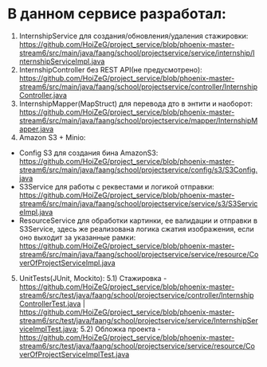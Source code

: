 # В данном сервисе разработал:

1) InternshipService для создания/обновления/удаления стажировки: https://github.com/HoiZeG/project_service/blob/phoenix-master-stream6/src/main/java/faang/school/projectservice/service/internship/InternshipServiceImpl.java
2) InternshipController без REST API(не предусмотрено): https://github.com/HoiZeG/project_service/blob/phoenix-master-stream6/src/main/java/faang/school/projectservice/controller/InternshipController.java
3) InternshipMapper(MapStruct) для перевода дто в энтити и наоборот: https://github.com/HoiZeG/project_service/blob/phoenix-master-stream6/src/main/java/faang/school/projectservice/mapper/InternshipMapper.java
4) Amazon S3 + Minio:
- Config S3 для создания бина AmazonS3: https://github.com/HoiZeG/project_service/blob/phoenix-master-stream6/src/main/java/faang/school/projectservice/config/s3/S3Config.java
- S3Service для работы с реквестами и логикой отправки: https://github.com/HoiZeG/project_service/blob/phoenix-master-stream6/src/main/java/faang/school/projectservice/service/s3/S3ServiceImpl.java
- ResourceService для обработки картинки, ее валидации и отправки в S3Service, здесь же реализована логика сжатия изображения, если оно выходит за указанные рамки: https://github.com/HoiZeG/project_service/blob/phoenix-master-stream6/src/main/java/faang/school/projectservice/service/resource/CoverOfProjectServiceImpl.java
5) UnitTests(JUnit, Mockito):
  5.1) Стажировка - https://github.com/HoiZeG/project_service/blob/phoenix-master-stream6/src/test/java/faang/school/projectservice/controller/InternshipControllerTest.java | https://github.com/HoiZeG/project_service/blob/phoenix-master-stream6/src/test/java/faang/school/projectservice/service/InternshipServiceImplTest.java;
  5.2) Обложка проекта - https://github.com/HoiZeG/project_service/blob/phoenix-master-stream6/src/test/java/faang/school/projectservice/service/resource/CoverOfProjectServiceImplTest.java
